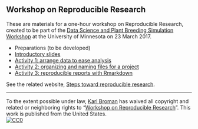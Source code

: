 ## Workshop on Reproducible Research

These are materials for a one-hour workshop on Reproducible Research,
created to be part of the
[Data Science and Plant Breeding Simulation Workshop](http://plantsciencesymposium.umn.edu/workshop/schedule)
at the University of Minnesota on 23 March 2017.

- Preparations (to be developed)
- [Introductory slides](Slides/)
- [Activity 1: arrange data to ease analysis](Activity1)
- [Activity 2: organizing and naming files for a project](Activity2)
- [Activity 3: reproducible reports with Rmarkdown](Activity3)

See the related website, [Steps toward reproducible research](http://kbroman.org/steps2rr).

---

To the extent possible under law,
[Karl Broman](http://github.com/kbroman) has waived all copyright and
related or neighboring rights to
&ldquo;[Workshop on Reproducible Research](https://github.com/kbroman/RR_Workshop)&rdquo;.
This work is published from the United States.
<br/>
[![CC0](http://i.creativecommons.org/p/zero/1.0/88x31.png)](http://creativecommons.org/publicdomain/zero/1.0/)
